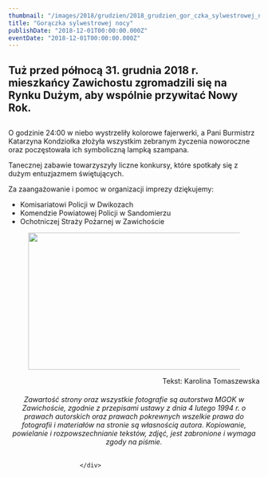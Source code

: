 ```yaml
---
thumbnail: "/images/2018/grudzien/2018_grudzien_gor_czka_sylwestrowej_nocy_2018_12_gor_czka_sylwestrowej_nocy_tło-sylwester.jpg"
title: "Gorączka sylwestrowej nocy"
publishDate: "2018-12-01T00:00:00.000Z"
eventDate: "2018-12-01T00:00:00.000Z"
---
```


<div class="entry-content">
							
							
<h2 class="wp-block-heading">Tuż przed północą 31. grudnia 2018 r. mieszkańcy Zawichostu zgromadzili się na Rynku Dużym, aby wspólnie przywitać Nowy Rok. </h2>



<h2 class="wp-block-heading"></h2>



<p>O godzinie 24:00 w niebo wystrzeliły kolorowe fajerwerki, a Pani Burmistrz Katarzyna Kondziołka złożyła wszystkim zebranym życzenia noworoczne oraz poczęstowała ich symboliczną lampką szampana.</p>



<p>Tanecznej zabawie towarzyszyły liczne konkursy, które
spotkały się z dużym entuzjazmem świętujących.</p>



<p>Za zaangażowanie i pomoc w organizacji imprezy
dziękujemy:</p>



<ul><li>Komisariatowi Policji w Dwikozach </li><li>Komendzie Powiatowej Policji w Sandomierzu</li><li>Ochotniczej Straży Pożarnej w Zawichoście</li></ul>



<div class="wp-block-image"><figure class="aligncenter"><img fetchpriority="high" decoding="async" width="445" height="275" src="/images/2018/grudzien/2018_grudzien_gor_czka_sylwestrowej_nocy_2018_12_gor_czka_sylwestrowej_nocy_tło-sylwester.jpg" alt="" class="wp-image-6336" srcset="/images/2018/grudzien/2018_grudzien_gor_czka_sylwestrowej_nocy_2018_12_gor_czka_sylwestrowej_nocy_tło-sylwester.jpg 445w, /images/2018/grudzien/tło-sylwester-300x185.jpg 300w" sizes="(max-width: 445px) 100vw, 445px"></figure></div>



<p style="text-align:right">Tekst: Karolina Tomaszewska</p>



<p></p>



<h6 class="wp-block-heading" style="text-align:center"><em>Zawartość strony oraz wszystkie 
fotografie są autorstwa MGOK w  Zawichoście, zgodnie z przepisami ustawy
 z dnia 4 lutego 1994 r. o  prawach autorskich oraz prawach pokrewnych 
wszelkie prawa do fotografii i  materiałów na stronie są własnością 
autora. Kopiowanie, powielanie i  rozpowszechnianie tekstów, zdjęć, jest
 zabronione i wymaga zgody na  piśmie.</em></h6>
						
						</div>

